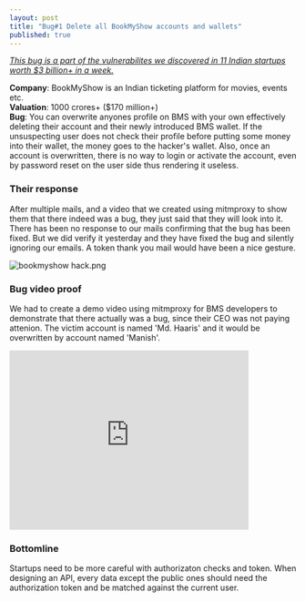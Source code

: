 ```yaml
---
layout: post
title: "Bug#1 Delete all BookMyShow accounts and wallets"
published: true
---
```


*[This bug is a part of the vulnerabilites we discovered in 11 Indian startups worth $3 billion+ in a week.](https://medium.com/@fallible/we-discovered-severe-bugs-in-11-startups-worth-3-billion-in-a-week-cf2a856edb94)*

    
**Company**: BookMyShow is an Indian ticketing platform for movies, events etc.    
**Valuation**: 1000 crores+ ($170 million+)    
**Bug**: You can overwrite anyones profile on BMS with your own effectively deleting their account and their newly introduced BMS wallet. If the unsuspecting user does not check their profile before putting some money into their wallet, the money goes to the hacker's wallet. Also, once an account is overwritten, there is no way to login or activate the account, even by password reset on the user side thus rendering it useless.

### Their response
After multiple mails, and a video that we created using mitmproxy to show them that there indeed was a bug, they just said that they will look into it. There has been no response to our mails confirming that the bug has been fixed. But we did verify it yesterday and they have fixed the bug and silently ignoring our emails. A token thank you mail would have been a nice gesture.

![bookmyshow hack.png]({{site.baseurl}}/bookmyshow.png)


### Bug video proof

We had to create a demo video using mitmproxy for BMS developers to demonstrate that there actually was a bug, since their CEO was not paying attenion. The victim account is named 'Md. Haaris' and it would be overwritten by account named 'Manish'.

<iframe width="420" height="315" src="https://www.youtube.com/embed/3jWQImzQzQ0" frameborder="0" allowfullscreen></iframe>

### Bottomline

Startups need to be more careful with authorizaton checks and token. When designing an API, every data except the public ones should need the authorization token and be matched against the current user.
